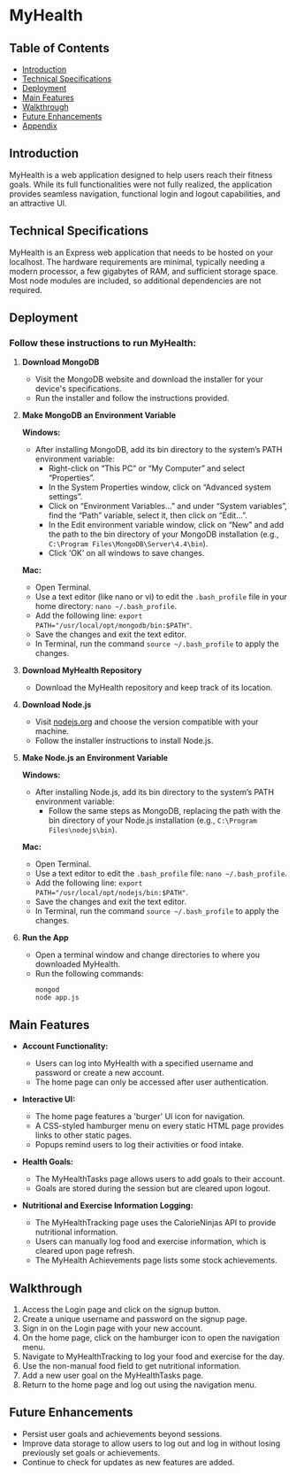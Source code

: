 # MyHealth

## Table of Contents
- [Introduction](#introduction)
- [Technical Specifications](#technical-specifications)
- [Deployment](#deployment)
- [Main Features](#main-features)
- [Walkthrough](#walkthrough)
- [Future Enhancements](#future-enhancements)
- [Appendix](#appendix)

## Introduction
MyHealth is a web application designed to help users reach their fitness goals. While its full functionalities were not fully realized, the application provides seamless navigation, functional login and logout capabilities, and an attractive UI.

## Technical Specifications
MyHealth is an Express web application that needs to be hosted on your localhost. The hardware requirements are minimal, typically needing a modern processor, a few gigabytes of RAM, and sufficient storage space. Most node modules are included, so additional dependencies are not required.

## Deployment

### Follow these instructions to run MyHealth:

1. **Download MongoDB**

   - Visit the MongoDB website and download the installer for your device's specifications.
   - Run the installer and follow the instructions provided.

2. **Make MongoDB an Environment Variable**

   **Windows:**
   - After installing MongoDB, add its bin directory to the system’s PATH environment variable:
     - Right-click on “This PC” or “My Computer” and select “Properties”.
     - In the System Properties window, click on “Advanced system settings”.
     - Click on “Environment Variables…” and under “System variables”, find the “Path” variable, select it, then click on “Edit…”.
     - In the Edit environment variable window, click on “New” and add the path to the bin directory of your MongoDB installation (e.g., `C:\Program Files\MongoDB\Server\4.4\bin`).
     - Click ‘OK’ on all windows to save changes.

   **Mac:**
   - Open Terminal.
   - Use a text editor (like nano or vi) to edit the `.bash_profile` file in your home directory: `nano ~/.bash_profile`.
   - Add the following line: `export PATH="/usr/local/opt/mongodb/bin:$PATH"`.
   - Save the changes and exit the text editor.
   - In Terminal, run the command `source ~/.bash_profile` to apply the changes.

3. **Download MyHealth Repository**
   - Download the MyHealth repository and keep track of its location.

4. **Download Node.js**
   - Visit [nodejs.org](https://nodejs.org/en/download/) and choose the version compatible with your machine.
   - Follow the installer instructions to install Node.js.

5. **Make Node.js an Environment Variable**

   **Windows:**
   - After installing Node.js, add its bin directory to the system’s PATH environment variable:
     - Follow the same steps as MongoDB, replacing the path with the bin directory of your Node.js installation (e.g., `C:\Program Files\nodejs\bin`).

   **Mac:**
   - Open Terminal.
   - Use a text editor to edit the `.bash_profile` file: `nano ~/.bash_profile`.
   - Add the following line: `export PATH="/usr/local/opt/nodejs/bin:$PATH"`.
   - Save the changes and exit the text editor.
   - In Terminal, run the command `source ~/.bash_profile` to apply the changes.

6. **Run the App**
   - Open a terminal window and change directories to where you downloaded MyHealth.
   - Run the following commands:
     ```
     mongod
     node app.js
     ```

## Main Features
- **Account Functionality:**
  - Users can log into MyHealth with a specified username and password or create a new account.
  - The home page can only be accessed after user authentication.

- **Interactive UI:**
  - The home page features a 'burger' UI icon for navigation.
  - A CSS-styled hamburger menu on every static HTML page provides links to other static pages.
  - Popups remind users to log their activities or food intake.

- **Health Goals:**
  - The MyHealthTasks page allows users to add goals to their account.
  - Goals are stored during the session but are cleared upon logout.

- **Nutritional and Exercise Information Logging:**
  - The MyHealthTracking page uses the CalorieNinjas API to provide nutritional information.
  - Users can manually log food and exercise information, which is cleared upon page refresh.
  - The MyHealth Achievements page lists some stock achievements.

## Walkthrough
1. Access the Login page and click on the signup button.
2. Create a unique username and password on the signup page.
3. Sign in on the Login page with your new account.
4. On the home page, click on the hamburger icon to open the navigation menu.
5. Navigate to MyHealthTracking to log your food and exercise for the day.
6. Use the non-manual food field to get nutritional information.
7. Add a new user goal on the MyHealthTasks page.
8. Return to the home page and log out using the navigation menu.

## Future Enhancements
- Persist user goals and achievements beyond sessions.
- Improve data storage to allow users to log out and log in without losing previously set goals or achievements.
- Continue to check for updates as new features are added.

